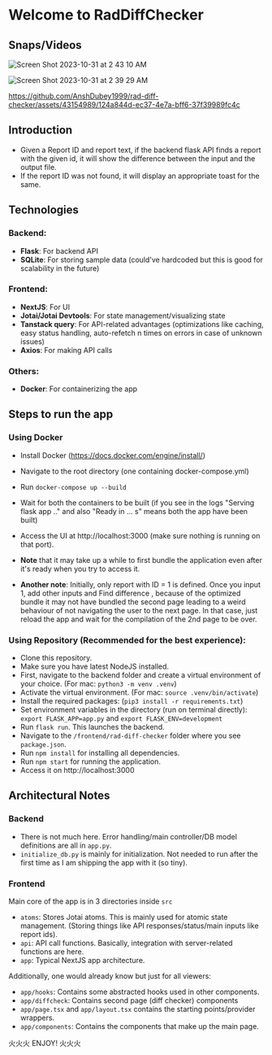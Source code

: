 # Welcome to RadDiffChecker

## Snaps/Videos

![Screen Shot 2023-10-31 at 2 43 10 AM](https://github.com/AnshDubey1999/rad-diff-checker/assets/43154989/31a7ea83-d441-48a0-9ee0-ae01368b8773)

![Screen Shot 2023-10-31 at 2 39 29 AM](https://github.com/AnshDubey1999/rad-diff-checker/assets/43154989/6beb133c-7d50-45d9-b585-603bb589c071)

https://github.com/AnshDubey1999/rad-diff-checker/assets/43154989/124a844d-ec37-4e7a-bff6-37f39989fc4c


## Introduction
 - Given a Report ID and report text, if the backend flask API finds a report with the given id, it will show the difference between the input and the output file.
 - If the report ID was not found, it will display an appropriate toast for the same. 
  
## Technologies
### Backend:
- **Flask**: For backend API
- **SQLite**: For storing sample data (could've hardcoded but this is good for scalability in the future)

### Frontend:
- **NextJS**: For UI
- **Jotai/Jotai Devtools**: For state management/visualizing state
- **Tanstack query**: For API-related advantages (optimizations like caching, easy status handling, auto-refetch n times on errors in case of unknown issues)
- **Axios**: For making API calls

### Others:
- **Docker**: For containerizing the app

## Steps to run the app
### Using Docker
- Install Docker (https://docs.docker.com/engine/install/)
- Navigate to the root directory (one containing docker-compose.yml)
- Run `docker-compose up --build`
- Wait for both the containers to be built (if you see in the logs "Serving flask app .." and also "Ready in ... s" means both the app have been built)
- Access the UI at http://localhost:3000 (make sure nothing is running on that port). 

- **Note** that it may take up a while to first bundle the application even after it's ready when you try to access it. 
- **Another note**: Initially, only report with ID = 1 is defined. Once you input 1, add other inputs and Find difference , because of the optimized bundle it may not have bundled the second page leading to a weird behaviour of not navigating the user to the next page. In that case, just reload the app and wait for the compilation of the 2nd page to be over. 

### Using Repository (Recommended for the best experience):
- Clone this repository.
- Make sure you have latest NodeJS installed.
- First, navigate to the backend folder and create a virtual environment of your choice. (For mac: `python3 -m venv .venv`)
- Activate the virtual environment. (For mac: `source .venv/bin/activate`)
- Install the required packages: (`pip3 install -r requirements.txt`)
- Set environment variables in the directory (run on terminal directly): `export FLASK_APP=app.py` and `export FLASK_ENV=development`
- Run `flask run`. This launches the backend.
- Navigate to the `/frontend/rad-diff-checker` folder where you see `package.json`.
- Run `npm install` for installing all dependencies.
- Run `npm start` for running the application.
- Access it on http://localhost:3000


## Architectural Notes
### Backend
- There is not much here. Error handling/main controller/DB model definitions are all in `app.py`.
- `initialize_db.py` is mainly for initialization. Not needed to run after the first time as I am shipping the app with it (so tiny).

### Frontend
Main core of the app is in 3 directories inside `src` 

- `atoms`: Stores Jotai atoms. This is mainly used for atomic state management. (Storing things like API responses/status/main inputs like report ids).
- `api`: API call functions. Basically, integration with server-related functions are here.
- `app`: Typical NextJS app architecture. 


Additionally, one would already know but just for all viewers:
- `app/hooks`: Contains some abstracted hooks used in other components.
- `app/diffcheck`: Contains second page (diff checker) components
- `app/page.tsx` and `app/layout.tsx` contains the starting points/provider wrappers.
- `app/components`: Contains the components that make up the main page.

⽕⽕⽕ ENJOY! ⽕⽕⽕
